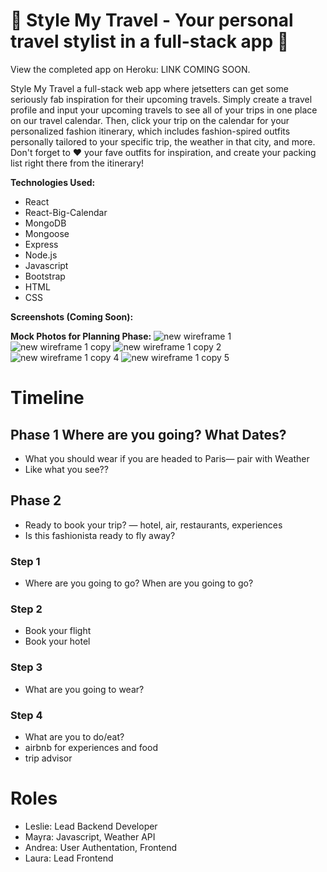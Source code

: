 
 
# 💼 Style My Travel - Your personal travel stylist in a full-stack app 👗

View the completed app on Heroku: <a>LINK COMING SOON</a>.

Style My Travel a full-stack web app where jetsetters can get some seriously fab inspiration for their upcoming travels. Simply create a travel profile and input your upcoming travels to see all of your trips in one place on our travel calendar. Then, click your trip on the calendar for your personalized fashion itinerary, which includes fashion-spired outfits personally tailored to your specific trip, the weather in that city, and more. Don't forget to ❤ your fave outfits for inspiration, and create your packing list right there from the itinerary!

**Technologies Used:**
* React
* React-Big-Calendar
* MongoDB
* Mongoose
* Express
* Node.js
* Javascript
* Bootstrap
* HTML
* CSS

**Screenshots (Coming Soon):**

**Mock Photos for Planning Phase:**
![new wireframe 1](https://user-images.githubusercontent.com/34491285/42727904-50dd0cd0-8774-11e8-9e3c-4cb186a0f6f4.png)
![new wireframe 1 copy](https://user-images.githubusercontent.com/34491285/42727903-50d0d000-8774-11e8-85de-d39d5ad2988f.png)
![new wireframe 1 copy 2](https://user-images.githubusercontent.com/34491285/42727902-50c1c8d0-8774-11e8-82bb-bcf9978240cc.png)
![new wireframe 1 copy 4](https://user-images.githubusercontent.com/34491285/42727901-50b3938c-8774-11e8-98f8-af2aae607710.png)
![new wireframe 1 copy 5](https://user-images.githubusercontent.com/34491285/42727900-50a19f6a-8774-11e8-9915-7010130cc58b.png)

# Timeline
## Phase 1 Where are you going? What Dates?
* What you should wear if you are headed to Paris— pair with Weather
* Like what you see??

## Phase 2
* Ready to book your trip? — hotel, air, restaurants, experiences
* Is this fashionista ready to fly away?

### Step 1
* Where are you going to go? When are you going to go?

### Step 2
* Book your flight
* Book your hotel

### Step 3
* What are you going to wear?

### Step 4
* What are you to do/eat?
* airbnb for experiences and food
* trip advisor

# Roles
- Leslie: Lead Backend Developer
- Mayra: Javascript, Weather API
- Andrea: User Authentation, Frontend
- Laura: Lead Frontend 


